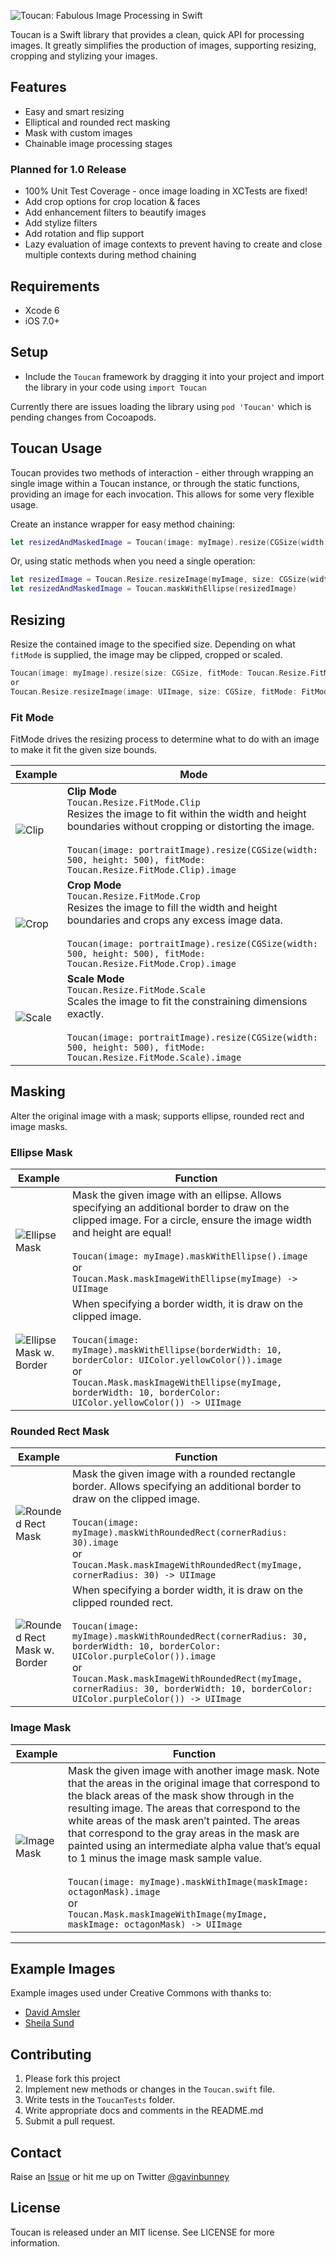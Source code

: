![Toucan: Fabulous Image Processing in Swift](https://raw.githubusercontent.com/gavinbunney/Toucan/master/assets/toucan.png)

Toucan is a Swift library that provides a clean, quick API for processing images. It greatly simplifies the production of images, supporting resizing, cropping and stylizing your images.

## Features ##

- Easy and smart resizing
- Elliptical and rounded rect masking
- Mask with custom images
- Chainable image processing stages

### Planned for 1.0 Release ###

- 100% Unit Test Coverage - once image loading in XCTests are fixed!
- Add crop options for crop location & faces
- Add enhancement filters to beautify images
- Add stylize filters
- Add rotation and flip support
- Lazy evaluation of image contexts to prevent having to create and close multiple contexts during method chaining

## Requirements ##

- Xcode 6
- iOS 7.0+

## Setup ##

* Include the `Toucan` framework by dragging it into your project and import the library in your code using `import Toucan`

Currently there are issues loading the library using `pod 'Toucan'` which is pending changes from Cocoapods.

## Toucan Usage ##

Toucan provides two methods of interaction - either through wrapping an single image within a Toucan instance, or through the static functions, providing an image for each invocation. This allows for some very flexible usage.

Create an instance wrapper for easy method chaining:

```swift
let resizedAndMaskedImage = Toucan(image: myImage).resize(CGSize(width: 100, height: 150)).maskWithEllipse().image
```

Or, using static methods when you need a single operation:

```swift
let resizedImage = Toucan.Resize.resizeImage(myImage, size: CGSize(width: 100, height: 150))
let resizedAndMaskedImage = Toucan.maskWithEllipse(resizedImage)
```

## Resizing ##

Resize the contained image to the specified size. Depending on what `fitMode` is supplied, the image may be clipped, cropped or scaled.

```swift
Toucan(image: myImage).resize(size: CGSize, fitMode: Toucan.Resize.FitMode)
or
Toucan.Resize.resizeImage(image: UIImage, size: CGSize, fitMode: FitMode = .Clip) -> UIImage
```

### Fit Mode ###

FitMode drives the resizing process to determine what to do with an image to make it fit the given size bounds.

Example | Mode
---- | ---------
![Clip](https://raw.githubusercontent.com/gavinbunney/Toucan/master/assets/examples/Resize-Clip.jpg)|**Clip Mode**<br/>`Toucan.Resize.FitMode.Clip`<br/>Resizes the image to fit within the width and height boundaries without cropping or distorting the image.<br/><br/>`Toucan(image: portraitImage).resize(CGSize(width: 500, height: 500), fitMode: Toucan.Resize.FitMode.Clip).image`
![Crop](https://raw.githubusercontent.com/gavinbunney/Toucan/master/assets/examples/Resize-Crop.jpg)|**Crop Mode**<br/>`Toucan.Resize.FitMode.Crop`<br/>Resizes the image to fill the width and height boundaries and crops any excess image data.<br/><br/>`Toucan(image: portraitImage).resize(CGSize(width: 500, height: 500), fitMode: Toucan.Resize.FitMode.Crop).image`
![Scale](https://raw.githubusercontent.com/gavinbunney/Toucan/master/assets/examples/Resize-Scale.jpg)|**Scale Mode**<br/>`Toucan.Resize.FitMode.Scale`<br/>Scales the image to fit the constraining dimensions exactly.<br/><br/>`Toucan(image: portraitImage).resize(CGSize(width: 500, height: 500), fitMode: Toucan.Resize.FitMode.Scale).image`


## Masking ##

Alter the original image with a mask; supports ellipse, rounded rect and image masks.

### Ellipse Mask ###

Example | Function
---- | ---------
![Ellipse Mask](https://raw.githubusercontent.com/gavinbunney/Toucan/master/assets/examples/Mask-Ellipse-Circle.jpg)|Mask the given image with an ellipse. Allows specifying an additional border to draw on the clipped image. For a circle, ensure the image width and height are equal!<br/><br/>`Toucan(image: myImage).maskWithEllipse().image`<br/>or<br/>`Toucan.Mask.maskImageWithEllipse(myImage) -> UIImage`
![Ellipse Mask w. Border](https://raw.githubusercontent.com/gavinbunney/Toucan/master/assets/examples/Mask-Ellipse-Border.jpg)|When specifying a border width, it is draw on the clipped image.<br/><br/>`Toucan(image: myImage).maskWithEllipse(borderWidth: 10, borderColor: UIColor.yellowColor()).image`<br/>or<br/>`Toucan.Mask.maskImageWithEllipse(myImage, borderWidth: 10, borderColor: UIColor.yellowColor()) -> UIImage`

### Rounded Rect Mask ###

Example | Function
---- | ---------
![Rounded Rect Mask](https://raw.githubusercontent.com/gavinbunney/Toucan/master/assets/examples/Mask-RoundedRect.jpg)|Mask the given image with a rounded rectangle border. Allows specifying an additional border to draw on the clipped image.<br/><br/>`Toucan(image: myImage).maskWithRoundedRect(cornerRadius: 30).image`<br/>or<br/>`Toucan.Mask.maskImageWithRoundedRect(myImage, cornerRadius: 30) -> UIImage`
![Rounded Rect Mask w. Border](https://raw.githubusercontent.com/gavinbunney/Toucan/master/assets/examples/Mask-RoundedRect-Border.jpg)|When specifying a border width, it is draw on the clipped rounded rect.<br/><br/>`Toucan(image: myImage).maskWithRoundedRect(cornerRadius: 30, borderWidth: 10, borderColor: UIColor.purpleColor()).image`<br/>or<br/>`Toucan.Mask.maskImageWithRoundedRect(myImage, cornerRadius: 30, borderWidth: 10, borderColor: UIColor.purpleColor()) -> UIImage`

### Image Mask ###

Example | Function
---- | ---------
![Image Mask](https://raw.githubusercontent.com/gavinbunney/Toucan/master/assets/examples/Mask-Custom.jpg)|Mask the given image with another image mask. Note that the areas in the original image that correspond to the black areas of the mask show through in the resulting image. The areas that correspond to the white areas of the mask aren’t painted. The areas that correspond to the gray areas in the mask are painted using an intermediate alpha value that’s equal to 1 minus the image mask sample value.<br/><br/>`Toucan(image: myImage).maskWithImage(maskImage: octagonMask).image`<br/>or<br/>`Toucan.Mask.maskImageWithImage(myImage, maskImage: octagonMask) -> UIImage`

---

## Example Images ##

Example images used under Creative Commons with thanks to:

- [David Amsler](https://www.flickr.com/photos/amslerpix/13685763725/in/photolist-mRn7Kx-mRnin2-nzyjCg-m3eSyR-nGRbHm-m5NTzH-nBs2zA-n1vE5X-oenJtQ-mp1vjZ-mp1HxX-niw2vi-mp2vTv-mPxFPE-oo51aY-onZZZx-m3ypFM-kPP6St-o7cw7M-HUV9E-bXegkJ-kcTTki-kcTRDT-e1HGVe-7FG1t5-e3jPE6-e9YgDw-c3rhzL-3evWDz-7n3iKL-e3jY8R-e3jPXz-9biMcK-5nqaP6-a1z87J-bXei17-6q25KQ-cYu7Nw-9Gsrmz-9EiTHi-5R2w7E-fFFT8i-a1z9vq-diYNrA-diYQP6-diYQHc-6q276y-cb1FqQ-d9yGhj-nb4XbV)
- [Sheila Sund](https://www.flickr.com/photos/sheila_sund/8540775223/in/photolist-mRn7Kx-mRnin2-nzyjCg-m3eSyR-nGRbHm-m5NTzH-nBs2zA-n1vE5X-oenJtQ-mp1vjZ-mp1HxX-niw2vi-mp2vTv-mPxFPE-oo51aY-onZZZx-m3ypFM-kPP6St-o7cw7M-HUV9E-bXegkJ-kcTTki-kcTRDT-e1HGVe-7FG1t5-e3jPE6-e9YgDw-c3rhzL-3evWDz-7n3iKL-e3jY8R-e3jPXz-9biMcK-5nqaP6-a1z87J-bXei17-6q25KQ-cYu7Nw-9Gsrmz-9EiTHi-5R2w7E-fFFT8i-a1z9vq-diYNrA-diYQP6-diYQHc-6q276y-cb1FqQ-d9yGhj-nb4XbV/)


## Contributing ##

1. Please fork this project
2. Implement new methods or changes in the `Toucan.swift` file.
3. Write tests in the `ToucanTests` folder.
4. Write appropriate docs and comments in the README.md
5. Submit a pull request.


## Contact ##

Raise an [Issue](https://github.com/gavinbunney/Toucan/issues) or hit me up on Twitter [@gavinbunney](https://twitter.com/gavinbunney)


## License ##

Toucan is released under an MIT license. See LICENSE for more information.
